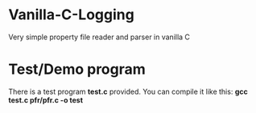 # Vanilla-C-Logging
Very simple property file reader and parser in vanilla C

# Test/Demo program
There is a test program **test.c** provided.
You can compile it like this: **gcc test.c pfr/pfr.c -o test**

